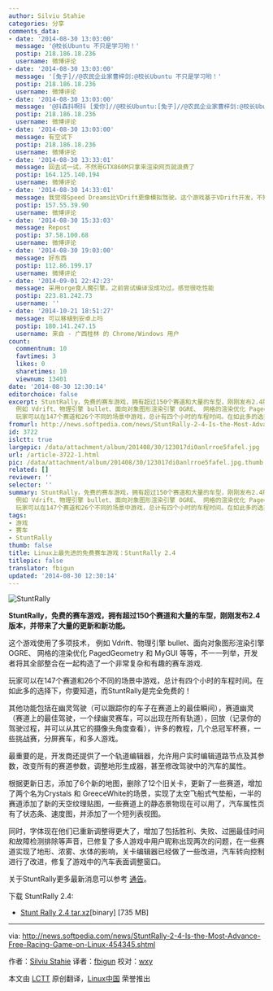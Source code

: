 ```yaml
---
author: Silviu Stahie
categories: 分享
comments_data:
- date: '2014-08-30 13:03:00'
  message: '@校长Ubuntu 不只是学习哟！'
  postip: 218.186.18.236
  username: 微博评论
- date: '2014-08-30 13:03:00'
  message: '[兔子]//@农民企业家曹梓剑:@校长Ubuntu 不只是学习哟！'
  postip: 218.186.18.236
  username: 微博评论
- date: '2014-08-30 13:03:00'
  message: '@抖森抖啊抖 [爱你]//@校长Ubuntu:[兔子]//@农民企业家曹梓剑:@校长Ubuntu 不只是学习哟！'
  postip: 218.186.18.236
  username: 微博评论
- date: '2014-08-30 13:03:00'
  message: 有空试下
  postip: 218.186.18.236
  username: 微博评论
- date: '2014-08-30 13:33:01'
  message: 回去试一试，不然哥GTX860M只拿来渲染网页就浪费了
  postip: 164.125.140.194
  username: 微博评论
- date: '2014-08-30 14:33:01'
  message: 我觉得Speed Dreams比VDrift更像模拟驾驶。这个游戏基于VDrift开发，不知有什么改进。
  postip: 157.55.39.90
  username: 微博评论
- date: '2014-08-30 15:33:03'
  message: Repost
  postip: 37.58.100.68
  username: 微博评论
- date: '2014-08-30 19:03:00'
  message: 好东西
  postip: 112.86.199.17
  username: 微博评论
- date: '2014-09-01 22:42:23'
  message: 采用orge食人魔引擎。之前尝试编译没成功过。感觉很吃性能
  postip: 223.81.242.73
  username: ''
- date: '2014-10-21 18:51:27'
  message: 可以移植到安卓上吗
  postip: 180.141.247.15
  username: 来自 - 广西桂林 的 Chrome/Windows 用户
count:
  commentnum: 10
  favtimes: 3
  likes: 0
  sharetimes: 10
  viewnum: 13401
date: '2014-08-30 12:30:14'
editorchoice: false
excerpt: StuntRally，免费的赛车游戏，拥有超过150个赛道和大量的车型，刚刚发布2.4版本，并带来了大量的更新和新功能。 这个游戏使用了多项技术，
  例如 Vdrift、物理引擎 bullet、面向对象图形渲染引擎 OGRE、 网格的渲染优化 PagedGeometry 和 MyGUI 等等，不一一列举，开发者将其全部整合在一起构造了一个非常复杂和有趣的赛车游戏.
  玩家可以在147个赛道和26个不同的场景中游戏，总计有四个小时的车程时间。在如此多的选择下，你要知道，而StuntRally是完全免费的！ 其他功能包括在幽灵驾驶（可以跟踪你的车子在赛道上的最佳瞬间），赛道幽灵（
fromurl: http://news.softpedia.com/news/StuntRally-2-4-Is-the-Most-Advance-Free-Racing-Game-on-Linux-454345.shtml
id: 3722
islctt: true
largepic: /data/attachment/album/201408/30/123017di0anlrroe5fafel.jpg
url: /article-3722-1.html
pic: /data/attachment/album/201408/30/123017di0anlrroe5fafel.jpg.thumb.jpg
related: []
reviewer: ''
selector: ''
summary: StuntRally，免费的赛车游戏，拥有超过150个赛道和大量的车型，刚刚发布2.4版本，并带来了大量的更新和新功能。 这个游戏使用了多项技术，
  例如 Vdrift、物理引擎 bullet、面向对象图形渲染引擎 OGRE、 网格的渲染优化 PagedGeometry 和 MyGUI 等等，不一一列举，开发者将其全部整合在一起构造了一个非常复杂和有趣的赛车游戏.
  玩家可以在147个赛道和26个不同的场景中游戏，总计有四个小时的车程时间。在如此多的选择下，你要知道，而StuntRally是完全免费的！ 其他功能包括在幽灵驾驶（可以跟踪你的车子在赛道上的最佳瞬间），赛道幽灵（
tags:
- 游戏
- 赛车
- StuntRally
thumb: false
title: Linux上最先进的免费赛车游戏：StuntRally 2.4
titlepic: false
translator: fbigun
updated: '2014-08-30 12:30:14'
---
```


![StuntRally](/data/attachment/album/201408/30/123017di0anlrroe5fafel.jpg)


**StuntRally，免费的赛车游戏，拥有超过150个赛道和大量的车型，刚刚发布2.4版本，并带来了大量的更新和新功能。**


这个游戏使用了多项技术， 例如 Vdrift、物理引擎 bullet、面向对象图形渲染引擎 OGRE、 网格的渲染优化 PagedGeometry 和 MyGUI 等等，不一一列举，开发者将其全部整合在一起构造了一个非常复杂和有趣的赛车游戏.


玩家可以在147个赛道和26个不同的场景中游戏，总计有四个小时的车程时间。在如此多的选择下，你要知道，而StuntRally是完全免费的！


其他功能包括在幽灵驾驶（可以跟踪你的车子在赛道上的最佳瞬间），赛道幽灵（赛道上的最佳驾驶，一个绿幽灵赛车，可以出现在所有轨道），回放（记录你的驾驶过程，并可以从其它的摄像头角度查看），许多的教程，几个总冠军杯赛，一些挑战赛，分屏赛车，和多人游戏。


最重要的是，开发商还提供了一个轨道编辑器，允许用户实时编辑道路节点及其参数，改变所有的赛道参数，调整地形生成器，甚至修改驾驶中的汽车的属性。


根据更新日志，添加了6个新的地图，删除了12个旧关卡，更新了一些赛道，增加了两个名为Crystals 和 GreeceWhite的场景，实现了太空飞船式气垫船，一半的赛道添加了新的天空纹理贴图，一些赛道上的静态景物现在可以用了，汽车属性页有了状态条、速度图，并添加了一个短列表视图。


同时，字体现在他们已重新调整得更大了，增加了包括胜利、失败、过圈最佳时间和故障检测排除等声音，已修复了多人游戏中用户昵称出现两次的问题，在一些赛道实现了地形、浓雾、水体的影响，关卡编辑器已经做了一些改进，汽车转向控制进行了改进，修复了游戏中的汽车表面调整窗口。


关于StuntRally更多最新消息可以参考 [通告](https://code.google.com/p/vdrift-ogre/wiki/VersionHistory)。


下载 StuntRally 2.4:


* [Stunt Rally 2.4 tar.xz](http://sourceforge.net/projects/stuntrally/files/2.4/StuntRally-2.4-linux64.tar.xz/download)[binary] [735 MB]




---


via: <http://news.softpedia.com/news/StuntRally-2-4-Is-the-Most-Advance-Free-Racing-Game-on-Linux-454345.shtml>


作者：[Silviu Stahie](http://news.softpedia.com/editors/browse/silviu-stahie) 译者：[fbigun](https://github.com/fbigun) 校对：[wxy](https://github.com/wxy)


本文由 [LCTT](https://github.com/LCTT/TranslateProject) 原创翻译，[Linux中国](http://linux.cn/) 荣誉推出